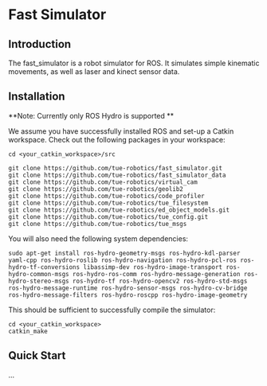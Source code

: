 Fast Simulator
======

## Introduction

The fast_simulator is a robot simulator for ROS. It simulates simple kinematic movements, as well as laser and kinect sensor data.

## Installation

**Note: Currently only ROS Hydro is supported ** 

We assume you have successfully installed ROS and set-up a Catkin workspace. Check out the following packages in your workspace:

    cd <your_catkin_workspace>/src

    git clone https://github.com/tue-robotics/fast_simulator.git
    git clone https://github.com/tue-robotics/fast_simulator_data
    git clone https://github.com/tue-robotics/virtual_cam
    git clone https://github.com/tue-robotics/geolib2
    git clone https://github.com/tue-robotics/code_profiler
    git clone https://github.com/tue-robotics/tue_filesystem
    git clone https://github.com/tue-robotics/ed_object_models.git
    git clone https://github.com/tue-robotics/tue_config.git
    git clone https://github.com/tue-robotics/tue_msgs
   
You will also need the following system dependencies:

    sudo apt-get install ros-hydro-geometry-msgs ros-hydro-kdl-parser yaml-cpp ros-hydro-roslib ros-hydro-navigation ros-hydro-pcl-ros ros-hydro-tf-conversions libassimp-dev ros-hydro-image-transport ros-hydro-common-msgs ros-hydro-ros-comm ros-hydro-message-generation ros-hydro-stereo-msgs ros-hydro-tf ros-hydro-opencv2 ros-hydro-std-msgs ros-hydro-message-runtime ros-hydro-sensor-msgs ros-hydro-cv-bridge ros-hydro-message-filters ros-hydro-roscpp ros-hydro-image-geometry 
    
This should be sufficient to successfully compile the simulator:

    cd <your_catkin_workspace>
    catkin_make
    
## Quick Start

...
